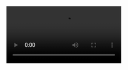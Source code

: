 <video src='public/img/readme/videoInicio.mp4'>
# React Movie App
The purpose of React Movie App is able to interact with API endpoints by Themoviedb.
The project has been created whith React,ReactHooks, JavaScript and Sass. 

## Getting started
-------------------

## Installacion

Use NPM in order to install everything the app needs to run correctly.

### `npm install`

## Running Project

In the project directory, you can run:

### `npm start`

Runs the app in the development mode.
Open [http://localhost:3000](http://localhost:3000) to view it in the browser.

## Description


## Future Improvements
